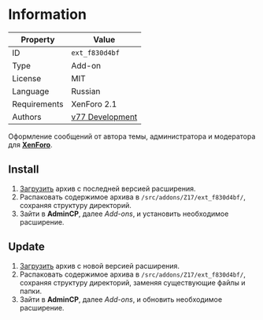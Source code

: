 # Information

| Property     | Value                                              |
| ------------ | -------------------------------------------------- |
| ID           | `ext_f830d4bf`                                     |
| Type         | Add-on                                             |
| License      | MIT                                                |
| Language     | Russian                                            |
| Requirements | XenForo 2.1                                        |
| Authors      | [v77 Development](mailto:mail@v77.dev)             |

Оформление сообщений от автора темы, администратора и модератора для [**XenForo**](https://xenforo.com).

## Install

1. [Загрузить](https://github.com/pkgstore/xenforo-ext-thread-starter/tags) архив с последней версией расширения.
2. Распаковать содержимое архива в `/src/addons/Z17/ext_f830d4bf/`, сохраняя структуру директорий.
3. Зайти в **AdminCP**, далее *Add-ons*, и установить необходимое расширение.

## Update

1. [Загрузить](https://github.com/pkgstore/xenforo-ext-thread-starter/tags) архив с новой версией расширения.
2. Распаковать содержимое архива в `/src/addons/Z17/ext_f830d4bf/`, сохраняя структуру директорий, заменяя существующие файлы и папки.
3. Зайти в **AdminCP**, далее *Add-ons*, и обновить необходимое расширение.
